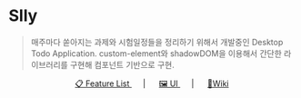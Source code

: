 # Slly

> 매주마다 쏟아지는 과제와 시험일정들을 정리하기 위해서 개발중인 Desktop Todo Application. custom-element와 shadowDOM을 이용해서 간단한 라이브러리를 구현해 컴포넌트 기반으로 구현.

<p align="center">
  <a href="https://docs.google.com/spreadsheets/d/1XhAWtlSjUpDebFImlZGrLwwTYkwpWxT1faLhVwtb1pU/edit#gid=0">📋 Feature List </a>&nbsp;&nbsp;&nbsp;&nbsp; | &nbsp;&nbsp;&nbsp;&nbsp; 
  <a href="https://docs.google.com/presentation/d/1vm44XRWwOyhoIWJzbJKaXq5-JXr_OrsYN2DtTNslh-U/edit?usp=sharing"> 🖼 UI </a>&nbsp;&nbsp;&nbsp;&nbsp; | &nbsp;&nbsp;&nbsp;&nbsp; 
  <a href="https://github.com/qkrdmstlr3/slly/wiki"> 🔖Wiki </a>
</p>
